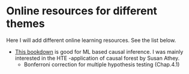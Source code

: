 # Online resources for different themes
Here I will add different online learning resources. See the list below. 

* [This bookdown](https://bookdown.org/stanfordgsbsilab/ml-ci-tutorial/policy-learning-i---binary-treatment.html#non-parametric-policies) is good for ML based causal inference. I was mainly interested in the HTE -application of causal forest by Susan Athey.
    * Bonferroni correction for multiple hypothesis testing (Chap.4.1)
